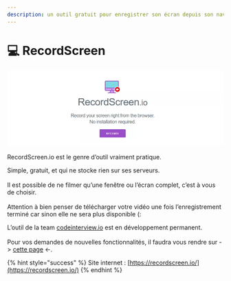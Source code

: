 ```yaml
---
description: un outil gratuit pour enregistrer son écran depuis son navigateur
---
```


# 💻 RecordScreen

![](<../.gitbook/assets/image (17).png>)

RecordScreen.io est le genre d’outil vraiment pratique.

Simple, gratuit, et qui ne stocke rien sur ses serveurs. \
\
Il est possible de ne filmer qu’une fenêtre ou l’écran complet, c’est à vous de choisir. \
\
Attention à bien penser de télécharger votre vidéo une fois l’enregistrement terminé car sinon elle ne sera plus disponible (:

L’outil de la team [codeinterview.io](https://codeinterview.io/) est en développement permanent. \
\
Pour vos demandes de nouvelles fonctionnalités, il faudra vous rendre sur -> [cette page](https://remoteinterview.canny.io/recordscreenio-feature-request) <-.

{% hint style="success" %}
Site internet : [https://recordscreen.io/](https://recordscreen.io/)
{% endhint %}
